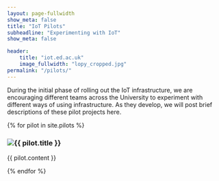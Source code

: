 ```yaml
---
layout: page-fullwidth
show_meta: false
title: "IoT Pilots"
subheadline: "Experimenting with IoT"
show_meta: false

header:
    title: "iot.ed.ac.uk"
    image_fullwidth: "lopy_cropped.jpg"
permalink: "/pilots/"
---
```


During the initial phase of rolling out the IoT infrastructure, we are encouraging different teams across the University to experiment with different ways of using infrastructure. As they develop, we will post brief descriptions of these pilot projects here.


{% for pilot in site.pilots %}

<div class="t30">
 
 
 <h3><img src="{{ site.urlimg }}{{ pilot.image }}">{{ pilot.title }}</h3>
 <p>
 {{ pilot.content }}
 </p>
 </div>

 


</div>
{% endfor %}